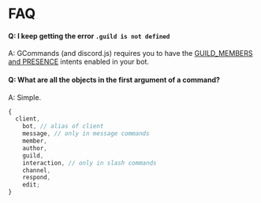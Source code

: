 # FAQ

#### Q: I keep getting the error `.guild is not defined`

A: GCommands (and discord.js) requires you to have the [GUILD_MEMBERS and PRESENCE](https://discord.com/developers/docs/topics/gateway#gateway-intents) intents enabled in your bot.

#### Q: What are all the objects in the first argument of a command?

A: Simple.

```js
{
  client,
    bot, // alias of client
    message, // only in message commands
    member,
    author,
    guild,
    interaction, // only in slash commands
    channel,
    respond,
    edit;
}
```
